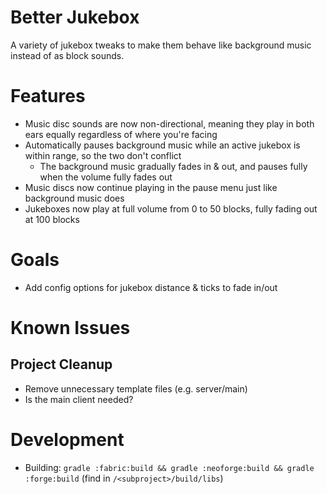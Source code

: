 # Better Jukebox

A variety of jukebox tweaks to make them behave like background music instead of as block sounds.

# Features

- Music disc sounds are now non-directional, meaning they play in both ears equally regardless of where you're facing
- Automatically pauses background music while an active jukebox is within range, so the two don't conflict
	- The background music gradually fades in & out, and pauses fully when the volume fully fades out
- Music discs now continue playing in the pause menu just like background music does
- Jukeboxes now play at full volume from 0 to 50 blocks, fully fading out at 100 blocks

# Goals

- Add config options for jukebox distance & ticks to fade in/out

# Known Issues

## Project Cleanup

- Remove unnecessary template files (e.g. server/main)
- Is the main client needed?

# Development

- Building: `gradle :fabric:build && gradle :neoforge:build && gradle :forge:build` (find in `/<subproject>/build/libs`)
